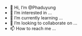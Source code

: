 - 👋 Hi, I’m @Phaduyung
- 👀 I’m interested in ...
- 🌱 I’m currently learning ...
- 💞️ I’m looking to collaborate on ...
- 📫 How to reach me ...

<!---
Phaduyung/Phaduyung is a ✨ special ✨ repository because its `README.md` (this file) appears on your GitHub profile.
You can click the Preview link to take a look at your changes.
--->
